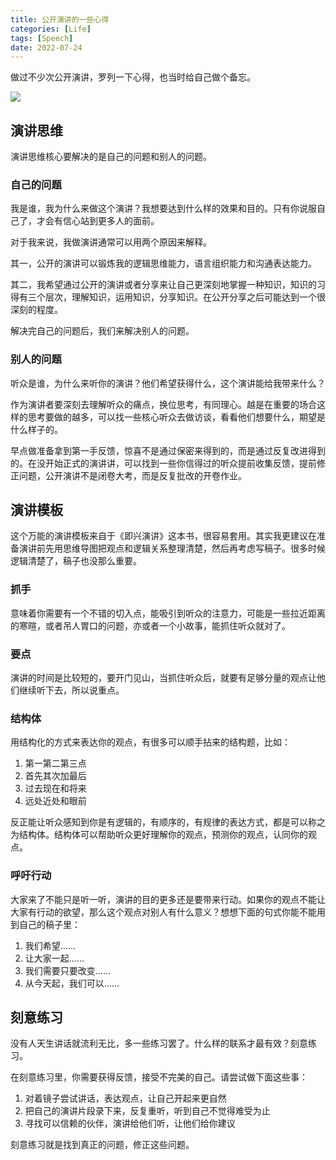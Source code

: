 ```yaml
---
title: 公开演讲的一些心得
categories: [Life]
tags: [Speech]
date: 2022-07-24
---
```


做过不少次公开演讲，罗列一下心得，也当时给自己做个备忘。

![](https://image.tobyqin.cn/202207241555581.png)

## 演讲思维

演讲思维核心要解决的是自己的问题和别人的问题。

### 自己的问题

我是谁，我为什么来做这个演讲？我想要达到什么样的效果和目的。只有你说服自己了，才会有信心站到更多人的面前。

对于我来说，我做演讲通常可以用两个原因来解释。

其一，公开的演讲可以锻炼我的逻辑思维能力，语言组织能力和沟通表达能力。

其二，我希望通过公开的演讲或者分享来让自己更深刻地掌握一种知识，知识的习得有三个层次，理解知识，运用知识，分享知识。在公开分享之后可能达到一个很深刻的程度。

解决完自己的问题后，我们来解决别人的问题。

### 别人的问题

听众是谁，为什么来听你的演讲？他们希望获得什么，这个演讲能给我带来什么？

作为演讲者要深刻去理解听众的痛点，换位思考，有同理心。越是在重要的场合这样的思考要做的越多，可以找一些核心听众去做访谈，看看他们想要什么，期望是什么样子的。

早点做准备拿到第一手反馈，惊喜不是通过保密来得到的，而是通过反复改进得到的。在没开始正式的演讲讲，可以找到一些你信得过的听众提前收集反馈，提前修正问题，公开演讲不是闭卷大考，而是反复批改的开卷作业。

## 演讲模板

这个万能的演讲模板来自于《即兴演讲》这本书，很容易套用。其实我更建议在准备演讲前先用思维导图把观点和逻辑关系整理清楚，然后再考虑写稿子。很多时候逻辑清楚了，稿子也没那么重要。

### 抓手

意味着你需要有一个不错的切入点，能吸引到听众的注意力，可能是一些拉近距离的寒暄，或者吊人胃口的问题，亦或者一个小故事，能抓住听众就对了。

### 要点

演讲的时间是比较短的，要开门见山，当抓住听众后，就要有足够分量的观点让他们继续听下去，所以说重点。

### 结构体

用结构化的方式来表达你的观点，有很多可以顺手拈来的结构题，比如：

1. 第一第二第三点
2. 首先其次加最后
3. 过去现在和将来
4. 远处近处和眼前

反正能让听众感知到你是有逻辑的，有顺序的，有规律的表达方式，都是可以称之为结构体。结构体可以帮助听众更好理解你的观点，预测你的观点，认同你的观点。

### 呼吁行动

大家来了不能只是听一听，演讲的目的更多还是要带来行动。如果你的观点不能让大家有行动的欲望，那么这个观点对别人有什么意义？想想下面的句式你能不能用到自己的稿子里：

1. 我们希望……
2. 让大家一起……
3. 我们需要只要改变……
4. 从今天起，我们可以……

## 刻意练习

没有人天生讲话就流利无比，多一些练习罢了。什么样的联系才最有效？刻意练习。

在刻意练习里，你需要获得反馈，接受不完美的自己。请尝试做下面这些事：

1. 对着镜子尝试讲话，表达观点，让自己开起来更自然
2. 把自己的演讲片段录下来，反复重听，听到自己不觉得难受为止
3. 寻找可以信赖的伙伴，演讲给他们听，让他们给你建议

刻意练习就是找到真正的问题，修正这些问题。
